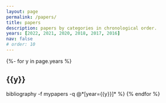 ```yaml
---
layout: page
permalink: /papers/
title: papers
description: papers by categories in chronological order.
years: [2022, 2021, 2020, 2018, 2017, 2016]
nav: false
# order: 10
---
```

<!-- _pages/publications.md -->
<div class="publications">

{%- for y in page.years %}
  <h2 class="year">{{y}}</h2>
   bibliography -f mypapers -q @*[year={{y}}]* %}
{% endfor %}

</div>
